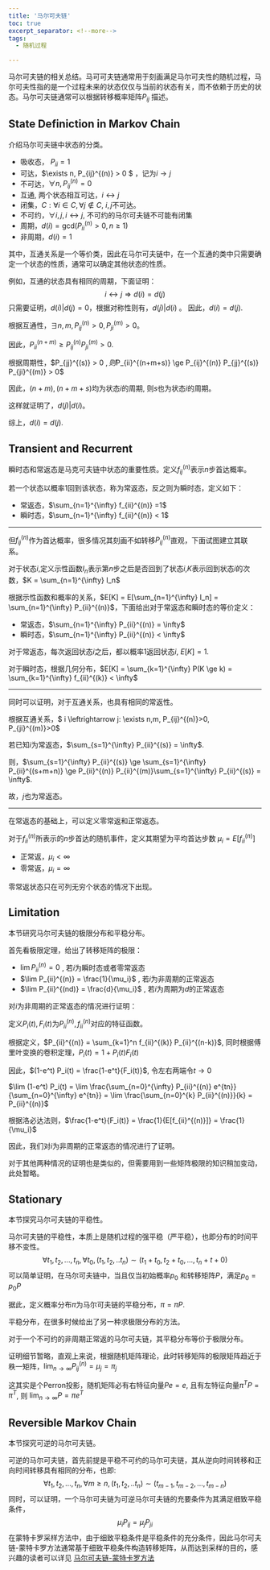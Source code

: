 ```yaml
---
title: '马尔可夫链'
toc: true
excerpt_separator: <!--more-->
tags:
  - 随机过程

---
```


马尔可夫链的相关总结。马可可夫链通常用于刻画满足马尔可夫性的随机过程，马尔可夫性指的是一个过程未来的状态仅仅与当前的状态有关，而不依赖于历史的状态。马尔可夫链通常可以根据转移概率矩阵$P_{ij}$ 描述。

<!--more-->



## State Definiction in Markov Chain

介绍马尔可夫链中状态的分类。

* 吸收态， $P_{ii} = 1$
* 可达，$\exists n, P_{ij}^{(n)} > 0 $ ，记为$i \rightarrow j$
* 不可达，$\forall n, P_{ij}^{(n)} =0$
* 互通, 两个状态相互可达，$i \leftrightarrow j$
* 闭集，$C: \forall i \in C, \forall j \notin C$, $i,j$不可达。
* 不可约，$\forall i,j , i \leftrightarrow j$, 不可约的马尔可夫链不可能有闭集
* 周期，$d(i)= \text{gcd}( P_{ii}^{(n)}>0 , n \ge 1)$
* 非周期，$d(i)  =1$



其中，互通关系是一个等价类，因此在马尔可夫链中，在一个互通的类中只需要确定一个状态的性质，通常可以确定其他状态的性质。

例如，互通的状态具有相同的周期，下面证明：
$$
i \leftrightarrow j \Rightarrow d(i) = d(j)
$$
只需要证明，$d(i) \vert d(j) = 0$，根据对称性则有，$d(j) \vert d(i)$ 。 因此，$d(i) = d(j)$.

根据互通性，$\exists n,m, P_{ij}^{(n)}>0,P_{ji}^{(m)}>0$。

因此，$P_{ii}^{(n+m)} \ge P_{ij}^{(n)} P_{ji}^{(m)}>0$.

根据周期性，$P_{jj}^{(s)} > 0 $, 则$P_{ii}^{(n+m+s)} \ge P_{ij}^{(n)} P_{jj}^{(s)} P_{ji}^{(m)} > 0$

因此，$(n+m),(n+m+s)$均为状态$i$的周期, 则$s$也为状态$i$的周期。

这样就证明了，$d(j) \vert d(i)$。

综上，$d(i) = d(j)$.



## Transient and Recurrent

瞬时态和常返态是马克可夫链中状态的重要性质。定义$f_{ij}^{(n)}$表示$n$步首达概率。

若一个状态以概率1回到该状态，称为常返态，反之则为瞬时态，定义如下：

* 常返态，$\sum_{n=1}^{\infty} f_{ii}^{(n)} =1$
* 瞬时态，$\sum_{n=1}^{\infty} f_{ii}^{(n)} < 1$

---

但$f_{ij}^{(n)}$作为首达概率，很多情况其刻画不如转移$P_{ij}^{(n)}$直观，下面试图建立其联系。

对于状态$i$,定义示性函数$I_n$表示第$n$步之后是否回到了状态$i$,$K$表示回到状态$i$的次数，$K = \sum_{n=1}^{\infty} I_n$

根据示性函数和概率的关系，$E[K] = E[\sum_{n=1}^{\infty} I_n] = \sum_{n=1}^{\infty} P_{ii}^{(n)}$，下面给出对于常返态和瞬时态的等价定义：

* 常返态，$\sum_{n=1}^{\infty} P_{ii}^{(n)} = \infty$
* 瞬时态，$\sum_{n=1}^{\infty} P_{ii}^{(n)} < \infty$

对于常返态，每次返回状态$i$之后，都以概率1返回状态$i$, $E[K] = 1$.

对于瞬时态，根据几何分布，$E[K] = \sum_{k=1}^{\infty} P(K \ge k) = \sum_{k=1}^{\infty} f_{ii}^{(k)} < \infty$

---

同时可以证明，对于互通关系，也具有相同的常返性。

根据互通关系，$ i \leftrightarrow j: \exists n,m, P_{ij}^{(n)}>0, P_{ji}^{(m)}>0$

若已知$i$为常返态，$\sum_{s=1}^{\infty} P_{ii}^{(s)}  = \infty$.

则，$\sum_{s=1}^{\infty} P_{ii}^{(s)}  \ge  \sum_{s=1}^{\infty} P_{ii}^{(s+m+n)}  \ge P_{ii}^{(n)} P_{ii}^{(m)}\sum_{s=1}^{\infty} P_{ii}^{(s)} = \infty$.

故，$j$也为常返态。

---

在常返态的基础上，可以定义零常返和正常返态。

对于$f_{ii}^{(n)}$所表示的$n$步首达的随机事件，定义其期望为平均首达步数 $\mu_i = E[f_{ii}^{(n)}]$

* 正常返，$\mu_i < \infty$
* 零常返，$\mu_i = \infty$

零常返状态只在可列无穷个状态的情况下出现。



## Limitation

本节研究马尔可夫链的极限分布和平稳分布。

首先看极限定理，给出了转移矩阵的极限：

* $\lim P_{ii}^{(n)} = 0$ , 若$i$为瞬时态或者零常返态
* $\lim P_{ii}^{(n)} = \frac{1}{\mu_i}$ , 若$i$为非周期的正常返态
* $\lim P_{ii}^{(nd)} = \frac{d}{\mu_i}$ , 若$i$为周期为$d$的正常返态

对$i$为非周期的正常返态的情况进行证明：

定义$P_i(t),F_i(t)$为$P_{ii}^{(n)},f_{ii}^{(n)}$对应的特征函数。

根据定义，$P_{ii}^{(n)} = \sum_{k=1}^n f_{ii}^{(k)} P_{ii}^{(n-k)}$, 同时根据傅里叶变换的卷积定理，$P_i(t) = 1 + P_i(t) F_i(t)$

因此，$(1-e^t) P_i(t) = \frac{1-e^t}{F_i(t)}$, 令左右两端令$t \rightarrow 0$

$\lim (1-e^t) P_i(t) = \lim \frac{\sum_{n=0}^{\infty} P_{ii}^{(n)} e^{tn}}{\sum_{n=0}^{\infty} e^{tn}} = \lim \frac{\sum_{n=0}^{k} P_{ii}^{(n)}}{k} = P_{ii}^{(n)}$

根据洛必达法则，$\frac{1-e^t}{F_i(t)} = \frac{1}{E[f_{ii}^{(n)}]} = \frac{1}{\mu_i}$

因此，我们对$i$为非周期的正常返态的情况进行了证明。

对于其他两种情况的证明也是类似的，但需要用到一些矩阵极限的知识稍加变动，此处暂略。



## Stationary

本节探究马尔可夫链的平稳性。

马尔可夫链的平稳性，本质上是随机过程的强平稳（严平稳），也即分布的时间平移不变性。
$$
\forall t_1,t_2,...,t_n, \forall t_0, (t_1,t_2,..t_n) \sim (t_1+t_0, t_2+t_0,...,t_n+t+0)
$$
可以简单证明，在马尔可夫链中，当且仅当初始概率$p_0$ 和转移矩阵$P$，满足$p_0 = p_0 P$

据此，定义概率分布$\pi$为马尔可夫链的平稳分布，$\pi = \pi P$.

平稳分布，在很多时候给出了另一种求极限分布的方法。

对于一个不可约的非周期正常返的马尔可夫链，其平稳分布等价于极限分布。

证明细节暂略，直观上来说，根据随机矩阵理论，此时转移矩阵的极限矩阵趋近于秩一矩阵，$\lim_{n \rightarrow \infty} P_{ij}^{(n)} = \mu_j = \pi_j$

这其实是个Perron投影，随机矩阵必有右特征向量$P e = e$, 且有左特征向量$\pi^T P = \pi^T$, 则 $\lim_{n \rightarrow \infty} P = \pi e^T$



## Reversible Markov Chain

本节探究可逆的马尔可夫链。

可逆的马尔可夫链，首先前提是平稳不可约的马尔可夫链，其从逆向时间转移和正向时间转移具有相同的分布，也即:
$$
\forall t_1,t_2,...,t_n, \forall m \ge n, (t_1,t_2,..t_n) \sim (t_{m-1}, t_{m-2},...,t_{m-n})
$$
同时，可以证明，一个马尔可夫链为可逆马尔可夫链的充要条件为其满足细致平稳条件，
$$
\mu_i P_{ij} = \mu_j P_{ji}
$$
在蒙特卡罗采样方法中，由于细致平稳条件是平稳条件的充分条件，因此马尔可夫链-蒙特卡罗方法通常基于细致平稳条件构造转移矩阵，从而达到采样的目的，感兴趣的读者可以详见 [马尔可夫链-蒙特卡罗方法](https://truenobility303.github.io/MCMC/)

